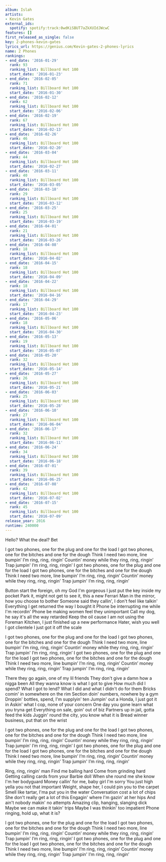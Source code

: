 ```yaml
---
album: Islah
artists:
- Kevin Gates
external_ids:
  spotify: spotify:track:0wdKiSBUT7aZkXUIdJWcwC
features: []
first_released_as_single: false
key: 2-phones-kevin-gates
lyrics_url: https://genius.com/Kevin-gates-2-phones-lyrics
name: 2 Phones
rankings:
- end_date: '2016-01-29'
  rank: 93
  ranking_list: Billboard Hot 100
  start_date: '2016-01-23'
- end_date: '2016-02-05'
  rank: 71
  ranking_list: Billboard Hot 100
  start_date: '2016-01-30'
- end_date: '2016-02-12'
  rank: 62
  ranking_list: Billboard Hot 100
  start_date: '2016-02-06'
- end_date: '2016-02-19'
  rank: 67
  ranking_list: Billboard Hot 100
  start_date: '2016-02-13'
- end_date: '2016-02-26'
  rank: 46
  ranking_list: Billboard Hot 100
  start_date: '2016-02-20'
- end_date: '2016-03-04'
  rank: 44
  ranking_list: Billboard Hot 100
  start_date: '2016-02-27'
- end_date: '2016-03-11'
  rank: 40
  ranking_list: Billboard Hot 100
  start_date: '2016-03-05'
- end_date: '2016-03-18'
  rank: 29
  ranking_list: Billboard Hot 100
  start_date: '2016-03-12'
- end_date: '2016-03-25'
  rank: 25
  ranking_list: Billboard Hot 100
  start_date: '2016-03-19'
- end_date: '2016-04-01'
  rank: 21
  ranking_list: Billboard Hot 100
  start_date: '2016-03-26'
- end_date: '2016-04-08'
  rank: 18
  ranking_list: Billboard Hot 100
  start_date: '2016-04-02'
- end_date: '2016-04-15'
  rank: 18
  ranking_list: Billboard Hot 100
  start_date: '2016-04-09'
- end_date: '2016-04-22'
  rank: 18
  ranking_list: Billboard Hot 100
  start_date: '2016-04-16'
- end_date: '2016-04-29'
  rank: 17
  ranking_list: Billboard Hot 100
  start_date: '2016-04-23'
- end_date: '2016-05-06'
  rank: 18
  ranking_list: Billboard Hot 100
  start_date: '2016-04-30'
- end_date: '2016-05-13'
  rank: 19
  ranking_list: Billboard Hot 100
  start_date: '2016-05-07'
- end_date: '2016-05-20'
  rank: 32
  ranking_list: Billboard Hot 100
  start_date: '2016-05-14'
- end_date: '2016-05-27'
  rank: 26
  ranking_list: Billboard Hot 100
  start_date: '2016-05-21'
- end_date: '2016-06-03'
  rank: 25
  ranking_list: Billboard Hot 100
  start_date: '2016-05-28'
- end_date: '2016-06-10'
  rank: 27
  ranking_list: Billboard Hot 100
  start_date: '2016-06-04'
- end_date: '2016-06-17'
  rank: 32
  ranking_list: Billboard Hot 100
  start_date: '2016-06-11'
- end_date: '2016-06-24'
  rank: 34
  ranking_list: Billboard Hot 100
  start_date: '2016-06-18'
- end_date: '2016-07-01'
  rank: 39
  ranking_list: Billboard Hot 100
  start_date: '2016-06-25'
- end_date: '2016-07-08'
  rank: 42
  ranking_list: Billboard Hot 100
  start_date: '2016-07-02'
- end_date: '2016-07-15'
  rank: 45
  ranking_list: Billboard Hot 100
  start_date: '2016-07-09'
release_year: 2016
runtime: 240000
---
```

Hello? What the deal? Bet


I got two phones, one for the plug and one for the load
I got two phones, one for the bitches and one for the dough
Think I need two more, line bumpin’ I’m ring, ring, ringin’
Countin’ money while they ring, ring, ringin’
Trap jumpin' I’m ring, ring, ringin’
I got two phones, one for the plug and one for the load
I got two phones, one for the bitches and one for the dough
Think I need two more, line bumpin’ I’m ring, ring, ringin’
Countin’ money while they ring, ring, ringin’
Trap jumpin' I’m ring, ring, ringin’


Button start the foreign, oh my God I'm gorgeous
I just put the key inside my pocket
Park it, might not get to see it, this a new Ferrari
Man in the mirror, how you choose to bother
Someone said they callin', I don't feel like talkin'
Everything I get returned the way I bought it
Phone be interrupting me while I'm recordin'
Phone be making women feel they unimportant
Call my dog, he say it's all the way retarded
Keep the oil cause I am not using the Foreman
Kitchen, I just finished up a new performance
Hater, wish you well
I got clientele
I just got it off the scale


I got two phones, one for the plug and one for the load
I got two phones, one for the bitches and one for the dough
Think I need two more, line bumpin’ I’m ring, ring, ringin’
Countin’ money while they ring, ring, ringin’
Trap jumpin' I’m ring, ring, ringin’
I got two phones, one for the plug and one for the load
I got two phones, one for the bitches and one for the dough
Think I need two more, line bumpin’ I’m ring, ring, ringin’
Countin’ money while they ring, ring, ringin’
Trap jumpin' I’m ring, ring, ringin’


There they go again, one of my lil friends
They don't give a damn how a nigga been
All they wanna know is what I got to give
How much did I spend? What I got to lend?
What I did and what I didn't do for them
Bricks comin' in somewhere on the rim
Section doin' numbers, nowhere by a gym
Droppin' bottles, spend, I'm supplyin' ten
Jumpin' out a Honda, I just got it in
Askin' what I cop, none of your concern
One day you gone learn what you tryna get
Everything on sale, goin' out of biz
Partners up in jail, gotta feed the kids
Juggin' round the city, you know what it is
Bread winner business, put that on the wrist


I got two phones, one for the plug and one for the load
I got two phones, one for the bitches and one for the dough
Think I need two more, line bumpin’ I’m ring, ring, ringin’
Countin’ money while they ring, ring, ringin’
Trap jumpin' I’m ring, ring, ringin’
I got two phones, one for the plug and one for the load
I got two phones, one for the bitches and one for the dough
Think I need two more, line bumpin’ I’m ring, ring, ringin’
Countin’ money while they ring, ring, ringin’
Trap jumpin' I’m ring, ring, ringin’


Ring, ring, ringin' man
Find me balling hard
Come from grinding hard
Getting calling cards from your Barbie doll
When she round me she know I'm her bodyguard
Money callin' for me, baby girl I'm sorry
You just high yella you not that important
Weight, shape her, I could pin you to the carpet
Smell like tartar, I'ma put you in the water
Conversation cost a lot of chips
She don't really get a lot of this
Engagin' where I'm gazin' at her hips
And ain't nobody makin' no attempts
Amazing clip, hanging, slanging dick
Maybe we can make it takin' trips
Maybe I was thinkin' too impatient
Phone ringing, hold up, what it is?


I got two phones, one for the plug and one for the load
I got two phones, one for the bitches and one for the dough
Think I need two more, line bumpin’ I’m ring, ring, ringin’
Countin’ money while they ring, ring, ringin’
Trap jumpin' I’m ring, ring, ringin’
I got two phones, one for the plug and one for the load
I got two phones, one for the bitches and one for the dough
Think I need two more, line bumpin’ I’m ring, ring, ringin’
Countin’ money while they ring, ring, ringin’
Trap jumpin' I’m ring, ring, ringin’

